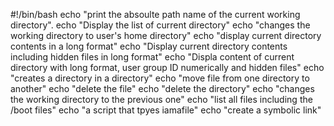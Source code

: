 #!/bin/bash
echo "print the absoulte path name of the current working directory".
echo "Display the list of current directory"
echo "changes the working directory to user's home directory"
echo "display current directory contents in a long format"
echo "Display current directory contents including hidden files in long format"
echo "Displa content of current directory with long format, user group ID numerically and hidden files"
echo "creates a directory in a directory"
echo "move file from one directory to another"
echo "delete the file"
echo "delete the directory"
echo "changes the working directory to the previous one"
echo "list all files including the /boot files"
echo "a script that tpyes iamafile"
echo "create a symbolic link"
